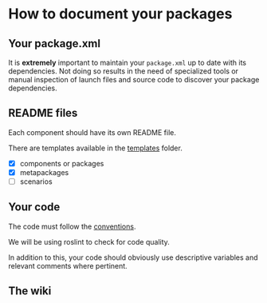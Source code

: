 # How to document your packages

## Your package.xml
It is **extremely** important to maintain your `package.xml` up to date with its dependencies. Not doing so results in the need of specialized tools or manual inspection of launch files and source code to discover your package dependencies.

## README files
Each component should have its own README file.

There are templates available in the [templates]() folder.
- [x] components or packages  
- [x] metapackages
- [ ] scenarios

## Your code
The code must follow the [conventions](development/conventions/).

We will be using roslint to check for code quality.

In addition to this, your code should obviously use descriptive variables and relevant comments where pertinent.

## The wiki
